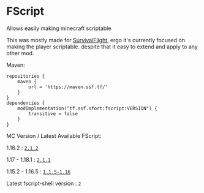 # FScript

Allows easily making minecraft scriptable

This was mostly made for [SurvivalFlight](https://github.com/sfort/MC-SurvivalFlight),
ergo it's currently focused on making the player scriptable.
despite that it easy to extend and apply to any other mod.

Maven:
```
repositories {
	maven {
		url = 'https://maven.ssf.tf/'
	}
}
dependencies {
	modImplementation("tf.ssf.sfort:fscript:VERSION") {
		transitive = false
	}
}
```

MC Version / Latest Available FScript:

1.18.2          : [`2.1.2`](https://github.com/SFort/FScript/releases/tag/r2.1.2)

1.17   - 1.18.1 : [`2.1.1`](https://github.com/SFort/FScript/releases/tag/r2.1.1)

1.15.2 - 1.16.5 : [`1.1.5-1.16`](https://github.com/SFort/FScript/releases/tag/r1.1.5)


Latest fscript-shell version : `2`
